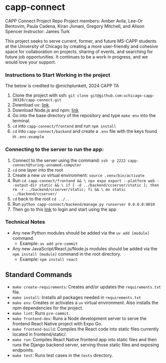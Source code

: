 # capp-connect
CAPP Connect Project Repo
Project members: Amber Avila, Lee-Or Bentovim, Paula Cadena, Kiran Jivnani, Gregory Mitchell, and Alison Spencer
Instructor: James Turk

This project seeks to serve current, former, and future MS-CAPP students at the University of Chicago by creating a more user-friendly and cohesive space for collaboration on projects, sharing of events, and searching for future job opportunities. It continues to be a work in progress, and we would love your support.

### Instructions to Start Working in the project

The below is credited to @michplunkett, 2024 CAPP TA

1. Clone the project with ssh: `git clone git@github.com:uchicago-capp-30320/capp-connect.git`
2. Download uv: [link](https://docs.astral.sh/uv/).
3. Download Node.js and npm: [link](https://docs.npmjs.com/downloading-and-installing-node-js-and-npm)
4. Go into the base directory of the repository and type `make env` into the terminal.
5. `cd` into `capp-connect/frontend` and run `npm install`
6. `cd` into `capp-connect/backend` and create a `.env` file with the keys found in `.env.example`

### Connecting to the server to run the app:
1. Connect to the server using the command: `ssh -p 2222 capp-connect@turing.unnamed.computer`
2. `cd` one layer into the root
3. Create a new uv virtual environment: `source .venv/bin/activate`
4. Run ```cd capp-connect/frontend && \
		npx expo export --platform web --output-dir static && \
		if [ -d ../backend/ccserver/static ]; then rm -r ../backend/ccserver/static; fi && \
		mv static ../backend/ccserver/```
5. `cd` back to the root `cd ../..`
6. Run `python capp-connect/backend/manage.py runserver 0.0.0.0:8010`
7. Then go to this [link](https://capp-connect.unnamed.computer/auth/login/slack/) to login and start using the app


### Technical Notes
- Any new Python modules should be added via the `uv add [module]` command.
  - Example: `uv add pre-commit`
- Any new JavaScript/React.js/Node.js modules should be added via the `npm install [module]` command in the root directory.
  - Example: `npm install react`

## Standard Commands
- `make create-requirements`: Creates and/or updates the `requirements.txt` file.
- `make install`: Installs all packages needed in `requirements.txt`
- `make env`: Creates or activates a `uv` virtual environment. Also installs the npm dependencies for the project.
- `make lint`: Runs `pre-commit`.
- `make frontend-dev`: Runs a Node development server to serve the frontend React Native project with Expo Go.
- `make frontend-build`: Compiles the React code into static files currently located in frontend/static/.
- `make run`: Compiles React Native frontend app into static files and then runs the Django backend server, serving those static files and exposing endpoints.
- `make test`: Runs test cases in the `tests` directory.

